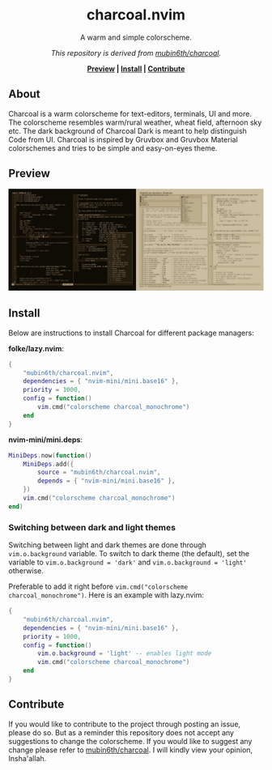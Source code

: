 <div align="center">
    <h1>charcoal.nvim</h1>
    <p>A warm and simple colorscheme.</p>
    <p><i>
        This repository is derived from
        <a href="https://github.com/mubin6th/charcoal">mubin6th/charcoal</a>.
    </i></p>

**[Preview] | [Install] | [Contribute]**
</div>

[Preview]: https://github.com/mubin6th/charcoal.nvim?tab=readme-ov-file#preview
[Install]: https://github.com/mubin6th/charcoal.nvim?tab=readme-ov-file#install
[Contribute]: https://github.com/mubin6th/charcoal.nvim?tab=readme-ov-file#contribute

## About
Charcoal is a warm colorscheme for text-editors, terminals, UI and more. The colorscheme
resembles warm/rural weather, wheat field, afternoon sky etc. The dark background of
Charcoal Dark is meant to help distinguish Code from UI. Charcoal is inspired by Gruvbox
and Gruvbox Material colorschemes and tries to be simple and easy-on-eyes theme.

## Preview
<a href="https://github.com/mubin6th/charcoal/blob/develop/readme_resources/preview_neovim_v1.0.0.png?raw=true"><img alt="preview_neovim_v1.0.0.png" src="https://github.com/mubin6th/charcoal/blob/develop/readme_resources/preview_neovim_v1.0.0.png?raw=true"></a>

## Install
Below are instructions to install Charcoal for different package managers:

**folke/lazy.nvim**:
```lua
{
    "mubin6th/charcoal.nvim",
    dependencies = { "nvim-mini/mini.base16" },
    priority = 1000,
    config = function()
        vim.cmd("colorscheme charcoal_monochrome")
    end
}
```

**nvim-mini/mini.deps**:
```lua
MiniDeps.now(function()
    MiniDeps.add({
        source = "mubin6th/charcoal.nvim",
        depends = { "nvim-mini/mini.base16" },
    })
    vim.cmd("colorscheme charcoal_monochrome")
end)
```

### Switching between dark and light themes
Switching between light and dark themes are done through `vim.o.background` variable.
To switch to dark theme (the default), set the variable to `vim.o.background = 'dark'`
and `vim.o.background = 'light'` otherwise.

Preferable to add it right before `vim.cmd("colorscheme charcoal_monochrome")`. Here is an
example with lazy.nvim:
```lua
{
    "mubin6th/charcoal.nvim",
    dependencies = { "nvim-mini/mini.base16" },
    priority = 1000,
    config = function()
        vim.o.background = 'light' -- enables light mode
        vim.cmd("colorscheme charcoal_monochrome")
    end
}
```

## Contribute
If you would like to contribute to the project through posting an issue, please do so.
But as a reminder this repository does not accept any suggestions to change the
colorscheme. If you would like to suggest any change please refer to
[mubin6th/charcoal](https://github.com/mubin6th/charcoal). I will kindly view your
opinion, Insha'allah.
